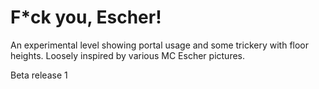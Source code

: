 # F*ck you, Escher!

An experimental level showing portal usage and some trickery with floor heights. Loosely inspired by various MC Escher pictures.

Beta release 1
